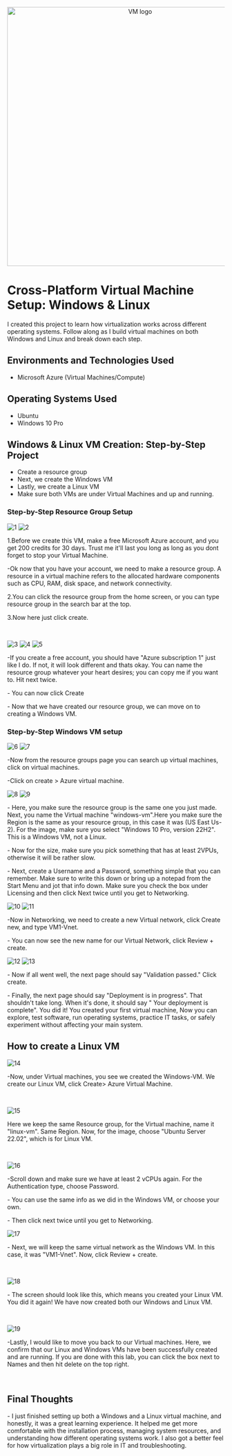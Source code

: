 <p align="center">

<img src=https://github.com/user-attachments/assets/ff86f30e-0fb6-4f2b-81c1-c3cd90c1ff76 alt="VM logo" width="600">
</p>

<h1>Cross-Platform Virtual Machine Setup: Windows & Linux</h1>
I created this project to learn how virtualization works across different operating systems. Follow along as I build virtual machines on both Windows and Linux and break down each step.<br />


<h2>Environments and Technologies Used</h2>

- Microsoft Azure (Virtual Machines/Compute)


<h2>Operating Systems Used </h2>

- Ubuntu
- Windows 10 Pro

<h2>Windows & Linux VM Creation: Step-by-Step Project</h2>

- Create a resource group
- Next, we create the Windows VM
- Lastly, we create a Linux VM
- Make sure both VMs are under Virtual Machines and up and running.

<h3>Step-by-Step Resource Group Setup</h3>

<p>

![1](https://github.com/user-attachments/assets/7ed7e175-cf03-47f4-9630-a46c1c941c9e)
![2](https://github.com/user-attachments/assets/8704c8ed-e944-4562-9cb6-5bd241d344c5)
</p>
<p>
1.Before we  create this VM, make a free Microsoft Azure account, and you get 200 credits for 30 days. Trust me it'll last you long as long as you dont forget to stop your Virtual Machine.
</p>
-Ok now that you have your account, we need to make a resource group. A resource in a virtual machine refers to the allocated hardware components such as CPU, RAM, disk space, and network connectivity.
</p>
2.You can click the resource group from the home screen, or you can type resource group in the search bar at the top.
</p>
3.Now here just click create.
</p>
<br />

![3](https://github.com/user-attachments/assets/fb503633-1013-4e62-bdc9-149d77242cf9)
![4](https://github.com/user-attachments/assets/18c4a8d0-5813-4fbb-8cdf-0719d0d56495)
![5](https://github.com/user-attachments/assets/8319b261-e39d-47f9-ac77-c89a3a48ed68)

</p>
-If you create a free account, you should have "Azure subscription 1" just like I do. If not, it will look different and thats okay. You can name the resource group whatever your heart desires; you can copy me if you want to. Hit next twice.
</p>
- You can now click Create
</p>
- Now that we have created our resource group, we can move on to creating a Windows VM.
<br />

<h3>Step-by-Step Windows VM setup</h3>

<p>

![6](https://github.com/user-attachments/assets/7b57014c-13f0-41e9-a44d-c2e4688f781b)
![7](https://github.com/user-attachments/assets/726337ec-b3bd-4a50-b641-4f008e0b6cab)
<p>
-Now from the resource groups page you can search up virtual machines, click on virtual machines.
</p>
-Click on create > Azure virtual machine.
<br />

<p>

![8](https://github.com/user-attachments/assets/8ecde3dc-2349-422c-9576-7cbd1d61a4fb)
![9](https://github.com/user-attachments/assets/947e190d-9345-4b8a-8f48-dccca99fa9d1)

</p>
<p>
- Here, you make sure the resource group is the same one you just made. Next, you name the Virtual machine "windows-vm".Here you make sure the Region is the same as your resource group, in this case it was (US East Us-2). For the image, make sure you select "Windows 10 Pro, version 22H2". This is a Windows VM, not a Linux.
</p>
- Now for the size, make sure you pick something that has at least 2VPUs, otherwise it will be rather slow.
</p>
- Next, create a Username and a Password, something simple that you can remember. Make sure to write this down or bring up a notepad from the Start Menu and jot that info down. Make sure you check the box under Licensing and then click Next twice until you get to Networking.
<br />

<p>

![10](https://github.com/user-attachments/assets/e6d429ac-036f-44eb-ab54-dc9df9ec5a4e)
![11](https://github.com/user-attachments/assets/d4429909-3a4d-4a24-9517-4bcf78e245bc)
</p>
<p>
-Now in Networking, we need to create a new Virtual network, click Create new, and type VM1-Vnet.
</p>
- You can now see the new name for our Virtual Network, click Review + create.
<br />

<p>

![12](https://github.com/user-attachments/assets/cbd92ebe-ed80-449b-b64a-919f9ae994dc)
![13](https://github.com/user-attachments/assets/404bffd6-02a1-4392-a9f9-0af281b643ed)
</p>
<p>
- Now if all went well, the next page should say "Validation passed." Click create.
</p>
- Finally, the next page should say "Deployment is in progress". That shouldn't take long. When it's done, it should say " Your deployment is complete". You did it! You created your first virtual machine, Now you can explore, test software, run operating systems, practice IT tasks, or safely experiment without affecting your main system.
<br />
<h2>How to create a Linux VM</h2>
<p>

![14](https://github.com/user-attachments/assets/4f859956-aa8c-4ab2-9635-8b886f23cfec)
</p>
<p>
-Now, under Virtual machines, you see we created the Windows-VM. We create our Linux VM, click Create> Azure Virtual Machine.
</p>
<br />

<p>

![15](https://github.com/user-attachments/assets/07025c52-4351-411c-9f15-84d6554b5c36)
</p>
<p>
Here we keep the same Resource group, for the Virtual machine, name it "linux-vm". Same Region. Now, for the image, choose  "Ubuntu Server 22.02", which is for Linux VM.
</p>
<br />

<p>
</p>

![16](https://github.com/user-attachments/assets/75f289bc-0fe2-4423-b06d-10c97713a5a2)
<p>
-Scroll down and make sure we have at least 2 vCPUs again. For the Authentication type, choose Password.
</p>
- You can use the same info as we did in the Windows VM, or choose your own.
</p>
- Then click next twice until you get to Networking. 
<br />

<p>

![17](https://github.com/user-attachments/assets/6e254f72-865c-4711-8374-4ca4cf7590fd)
</p>
<p>
- Next, we will keep the same virtual network as the Windows VM. In this case, it was "VM1-Vnet". Now, click Review + create.
</p>
<br />

<p>
  
![18](https://github.com/user-attachments/assets/99b74b49-4dbe-4883-ac7c-3478e6cade9b)
</p>
<p>
- The screen should look like this, which means you created your Linux VM. You did it again! We have now created both our Windows and Linux VM.
</p>
<br />

<p>

![19](https://github.com/user-attachments/assets/916186f1-51b5-4552-9f8a-050d94b9cd57)
</p>
<p>
-Lastly, I would like to move you back to our Virtual machines. Here, we confirm that our Linux and Windows VMs have been successfully created and are running. If you are done with this lab, you can click the box next to Names and then hit delete on the top right.
</p>
<br />

<h2>Final Thoughts</h2>
</p>
- I just finished setting up both a Windows and a Linux virtual machine, and honestly, it was a great learning experience. It helped me get more comfortable with the installation process, managing system resources, and understanding how different operating systems work. I also got a better feel for how virtualization plays a big role in IT and troubleshooting.<br />

